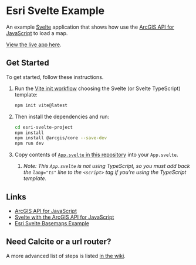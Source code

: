 # Esri Svelte Example

An example [Svelte](https://svelte.dev/) application that shows how use the [ArcGIS API for JavaScript](https://developers.arcgis.com/javascript/) to load a map.

[View the live app here](https://esri-svelte-example.gavinr.com/).

## Get Started

To get started, follow these instructions.

1. Run the [Vite init workflow](https://vitejs.dev/guide/#scaffolding-your-first-vite-project) choosing the Svelte (or Svelte TypeScript) template:

    ```bash
    npm init vite@latest
    ```

2. Then install the dependencies and run:

    ```bash
    cd esri-svelte-project
    npm install
    npm install @arcgis/core --save-dev
    npm run dev
    ```

3. Copy contents of [`App.svelte` in this repository](https://github.com/gavinr/esri-svelte-example/blob/master/src/App.svelte) into your `App.svelte`. 
    1. _Note: This `App.svelte` is not using TypeScript, so you must add back the `lang="ts"` line to the `<script>` tag if you're using the TypeScript template._

## Links

- [ArcGIS API for JavaScript](https://developers.arcgis.com/javascript/)
- [Svelte with the ArcGIS API for JavaScript](https://odoe.net/blog/svelte-with-the-arcgis-api-for-javascript/)
- [Esri Svelte Basemaps Example](https://github.com/jwasilgeo/esri-svelte-basemaps-example)

## Need Calcite or a url router?

A more advanced list of steps is listed [in the wiki](https://github.com/gavinr/esri-svelte-example/wiki/Advanced-Setup:-Svelte-with-ArcGIS-API-for-JavaScript,-Calcite-Components,-and-Svelte-Router).